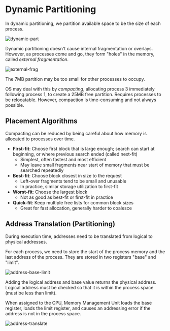 # Dynamic Partitioning
In dynamic partitioning, we partition available space to be the size of each process.

![dynamic-part](dynamic-part.png)

Dynamic partitioning doesn't cause internal fragmentation or overlays. However, as processes come and go, they form "holes" in the memory, called *external fragmentation*.

![external-frag](external-frag.png)

The 7MB partition may be too small for other processes to occupy.

OS may deal with this by *compacting*, allocating process 3 immediately following process 1, to create a 25MB free partition. Requires processes to be relocatable. However, compaction is time-consuming and not always possible.

## Placement Algorithms
Compacting can be reduced by being careful about how memory is allocated to processes over time.

* **First-fit**: Choose first block that is large enough; search can start at beginning, or where previous search ended (called next-fit)
	* Simplest, often fastest and most efficient
	* May leave small fragments near start of memory that must be searched repeatedly
* **Best-fit**: Choose block closest in size to the request
	* Left-over fragments tend to be small and unusable
	* In practice, similar storage utilization to first-fit
* **Worst-fit**: Choose the largest block
	* Not as good as best-fit or first-fit in practice
* **Quick-fit**: Keep multiple free lists for common block sizes
	* Great for fast allocation, generally harder to coalesce

## Address Translation (Partitioning)
During execution time, addresses need to be translated from logical to physical addresses. 

For each process, we need to store the start of the process memory and the last address of the process. They are stored in two registers "base" and "limit".

![address-base-limit](address-base-limit.png)

Adding the logical address and base value returns the physical address. Logical address must be checked so that it is within the process space (must be less than limit).

When assigned to the CPU, Memory Management Unit loads the base register, loads the limit register, and causes an addressing error if the address is not in the process space.

![address-translate](address-translate.png)
